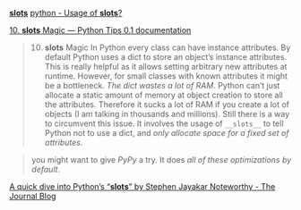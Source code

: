 
[__slots__](https://www.google.com/search?q=__slots__&ie=UTF-8)
[python - Usage of __slots__?](https://stackoverflow.com/questions/472000/usage-of-slots)


[10. __slots__ Magic — Python Tips 0.1 documentation ](https://book.pythontips.com/en/latest/__slots__magic.html)
>10. __slots__ Magic
>In Python every class can have instance attributes. By default Python uses a dict to store an object’s instance attributes. This is really helpful as it allows setting arbitrary new attributes at runtime.
>However, for small classes with known attributes it might be a bottleneck. *The dict wastes a lot of RAM*. Python can’t just allocate a static amount of memory at object creation to store all the attributes. Therefore it sucks a lot of RAM if you create a lot of objects (I am talking in thousands and millions). Still there is a way to circumvent this issue. It involves the usage of `__slots__` to tell Python not to use a dict, and *only allocate space for a fixed set of attributes*.

>you might want to give *PyPy* a try. It does *all of these optimizations by default*.


[A quick dive into Python’s “__slots__”  by Stephen Jayakar  Noteworthy - The Journal Blog ](https://blog.usejournal.com/a-quick-dive-into-pythons-slots-72cdc2d334e)
